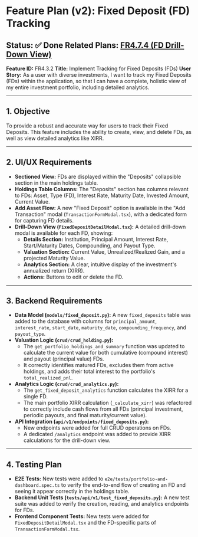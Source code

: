 # Feature Plan (v2): Fixed Deposit (FD) Tracking

**Status: ✅ Done**
**Related Plans:** [FR4.7.4 (FD Drill-Down View)](./FR4.7.4_fd_holding_drilldown_view.md)
---
**Feature ID:** FR4.3.2
**Title:** Implement Tracking for Fixed Deposits (FDs)
**User Story:** As a user with diverse investments, I want to track my Fixed Deposits (FDs) within the application, so that I can have a complete, holistic view of my entire investment portfolio, including detailed analytics.

---

## 1. Objective

To provide a robust and accurate way for users to track their Fixed Deposits. This feature includes the ability to create, view, and delete FDs, as well as view detailed analytics like XIRR.

---

## 2. UI/UX Requirements

*   **Sectioned View:** FDs are displayed within the "Deposits" collapsible section in the main holdings table.
*   **Holdings Table Columns:** The "Deposits" section has columns relevant to FDs: Asset, Type (FD), Interest Rate, Maturity Date, Invested Amount, Current Value.
*   **Add Asset Flow:** A new "Fixed Deposit" option is available in the "Add Transaction" modal (`TransactionFormModal.tsx`), with a dedicated form for capturing FD details.
*   **Drill-Down View (`FixedDepositDetailModal.tsx`):** A detailed drill-down modal is available for each FD, showing:
    *   **Details Section:** Institution, Principal Amount, Interest Rate, Start/Maturity Dates, Compounding, and Payout Type.
    *   **Valuation Section:** Current Value, Unrealized/Realized Gain, and a projected Maturity Value.
    *   **Analytics Section:** A clear, intuitive display of the investment's annualized return (XIRR).
    *   **Actions:** Buttons to edit or delete the FD.

---

## 3. Backend Requirements

*   **Data Model (`models/fixed_deposit.py`):** A new `fixed_deposits` table was added to the database with columns for `principal_amount`, `interest_rate`, `start_date`, `maturity_date`, `compounding_frequency`, and `payout_type`.
*   **Valuation Logic (`crud/crud_holding.py`):**
    *   The `get_portfolio_holdings_and_summary` function was updated to calculate the current value for both cumulative (compound interest) and payout (principal value) FDs.
    *   It correctly identifies matured FDs, excludes them from active holdings, and adds their total interest to the portfolio's `total_realized_pnl`.
*   **Analytics Logic (`crud/crud_analytics.py`):**
    *   The `get_fixed_deposit_analytics` function calculates the XIRR for a single FD.
    *   The main portfolio XIRR calculation (`_calculate_xirr`) was refactored to correctly include cash flows from all FDs (principal investment, periodic payouts, and final maturity/current value).
*   **API Integration (`api/v1/endpoints/fixed_deposits.py`):**
    *   New endpoints were added for full CRUD operations on FDs.
    *   A dedicated `/analytics` endpoint was added to provide XIRR calculations for the drill-down view.

---

## 4. Testing Plan

*   **E2E Tests:** New tests were added to `e2e/tests/portfolio-and-dashboard.spec.ts` to verify the end-to-end flow of creating an FD and seeing it appear correctly in the holdings table.
*   **Backend Unit Tests (`tests/api/v1/test_fixed_deposits.py`):** A new test suite was added to verify the creation, reading, and analytics endpoints for FDs.
*   **Frontend Component Tests:** New tests were added for `FixedDepositDetailModal.tsx` and the FD-specific parts of `TransactionFormModal.tsx`.
